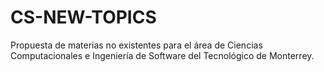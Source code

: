 CS-NEW-TOPICS
=============

Propuesta de materias no existentes para el área de Ciencias Computacionales e Ingeniería de Software del Tecnológico de Monterrey. 
